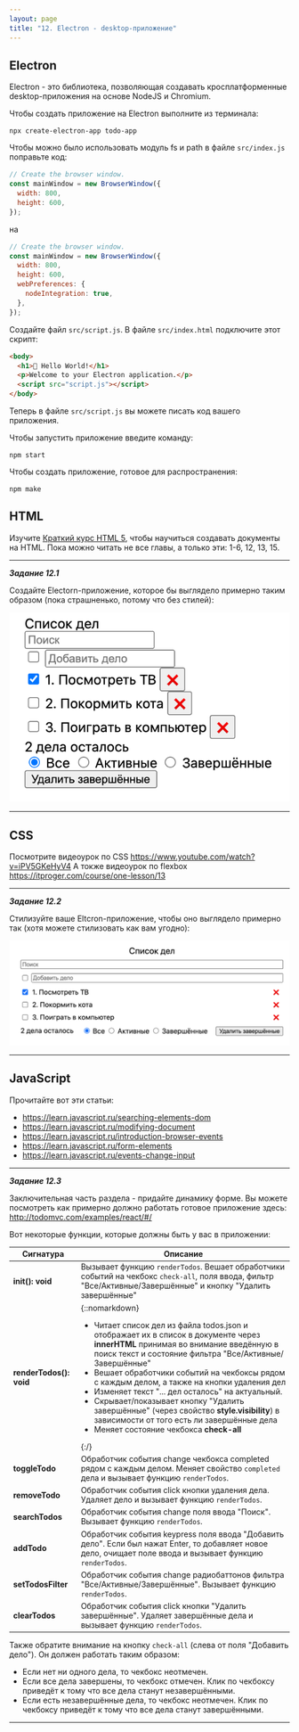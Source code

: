 ```yaml
---
layout: page
title: "12. Electron - desktop-приложение"
---
```


## Electron

Electron - это библиотека, позволяющая создавать кросплатформенные desktop-приложения на основе NodeJS и Chromium.

Чтобы создать приложение на Electron выполните из терминала:

```
npx create-electron-app todo-app
```

Чтобы можно было использовать модуль fs и path в файле `src/index.js` поправьте код:

```js
// Create the browser window.
const mainWindow = new BrowserWindow({
  width: 800,
  height: 600,
});
```

на

```js
// Create the browser window.
const mainWindow = new BrowserWindow({
  width: 800,
  height: 600,
  webPreferences: {
    nodeIntegration: true,
  },
});
```

Создайте файл `src/script.js`. В файле `src/index.html` подключите этот скрипт:

```html
<body>
  <h1>💖 Hello World!</h1>
  <p>Welcome to your Electron application.</p>
  <script src="script.js"></script>
</body>
```

Теперь в файле `src/script.js` вы можете писать код вашего приложения.

Чтобы запустить приложение введите команду:

```
npm start
```

Чтобы создать приложение, готовое для распространения:

```
npm make
```

## HTML

Изучите [Краткий курс HTML 5](https://www.exlab.net/html/), чтобы научиться создавать документы на HTML. Пока можно читать не все главы, а только эти: 1-6, 12, 13, 15.

---

_**Задание 12.1**_

Создайте Electorn-приложение, которое бы выглядело примерно таким образом (пока страшненько, потому что без стилей):

<img src="img/ElectronUnstyled.png">

---

## CSS

Посмотрите видеоурок по CSS <https://www.youtube.com/watch?v=iPV5GKeHyV4>
А токже видеоурок по flexbox <https://itproger.com/course/one-lesson/13>

---

_**Задание 12.2**_

Стилизуйте ваше Eltcron-приложение, чтобы оно выглядело примерно так (хотя можете стилизовать как вам угодно):

<img src="img/ElectronStyled.png">

---

## JavaScript

Прочитайте вот эти статьи:

- <https://learn.javascript.ru/searching-elements-dom>
- <https://learn.javascript.ru/modifying-document>
- <https://learn.javascript.ru/introduction-browser-events>
- <https://learn.javascript.ru/form-elements>
- <https://learn.javascript.ru/events-change-input>

---

_**Задание 12.3**_

Заключительная часть раздела - придайте динамику форме. Вы можете посмотреть как примерно должно работать готовое приложение здесь: http://todomvc.com/examples/react/#/

Вот некоторые функции, которые должны быть у вас в приложении:

| Сигнатура               | Описание                                                                                                                                                                                                                                                                                                                                                                                                                                                                                                                                                                                           |
| ----------------------- | -------------------------------------------------------------------------------------------------------------------------------------------------------------------------------------------------------------------------------------------------------------------------------------------------------------------------------------------------------------------------------------------------------------------------------------------------------------------------------------------------------------------------------------------------------------------------------------------------- |
| **init(): void**        | Вызывает функцию `renderTodos`. Вешает обработчики событий на чекбокс `check-all`, поля ввода, фильтр "Все/Активные/Завершённые" и кнопку "Удалить завершённые"                                                                                                                                                                                                                                                                                                                                                                                                                                    |
| **renderTodos(): void** | {::nomarkdown}<ul><li>Читает список дел из файла todos.json и отображает их в список в документе через <b>innerHTML</b> принимая во внимание введённую в поиск текст и состояние фильтра "Все/Активные/Завершённые"</li><li>Вешает обработчики событий на чекбоксы рядом с каждым делом, а также на кнопки удаления дел</li><li>Изменяет текст "... дел осталось" на актуальный.</li><li>Скрывает/показывает кнопку "Удалить завершённые" (через свойство <b>style.visibility</b>) в зависимости от того есть ли завершённые дела</li><li>Меняет состояние чекбокса <b>check-all</b></li></ul>{:/} |
| **toggleTodo**          | Обработчик события change чекбокса completed рядом с каждым делом. Меняет свойство `completed` дела и вызывает функцию `renderTodos`.                                                                                                                                                                                                                                                                                                                                                                                                                                                              |
| **removeTodo**          | Обработчик события click кнопки удаления дела. Удаляет дело и вызывает функцию `renderTodos`.                                                                                                                                                                                                                                                                                                                                                                                                                                                                                                      |
| **searchTodos**         | Обработчик события change поля ввода "Поиск". Вызывает функцию `renderTodos`.                                                                                                                                                                                                                                                                                                                                                                                                                                                                                                                      |
| **addTodo**             | Обработчик события keypress поля ввода "Добавить дело". Если был нажат Enter, то добавляет новое дело, очищает поле ввода и вызывает функцию `renderTodos`.                                                                                                                                                                                                                                                                                                                                                                                                                                        |
| **setTodosFilter**      | Обработчик события change радиобаттонов фильтра "Все/Активные/Завершённые". Вызывает функцию `renderTodos`.                                                                                                                                                                                                                                                                                                                                                                                                                                                                                        |
| **clearTodos**          | Обработчик события click кнопки "Удалить завершённые". Удаляет завершённые дела и вызывает функцию `renderTodos`.                                                                                                                                                                                                                                                                                                                                                                                                                                                                                  |

Также обратите внимание на кнопку `check-all` (слева от поля "Добавить дело"). Он должен работать таким образом:

- Если нет ни одного дела, то чекбокс неотмечен.
- Если все дела завершены, то чекбокс отмечен. Клик по чекбоксу приведёт к тому что все дела станут незавершёнными.
- Если есть незавершённые дела, то чекбокс неотмечен. Клик по чекбоксу приведёт к тому что все дела станут завершёнными.

---

